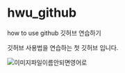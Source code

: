 # hwu_github
how to use github 깃허브 연습하기

깃허브 사용법을 연습하는 첫 깃허브 입니다.

![이미지파일이름안되면영어로](./images/cat.jpg)
